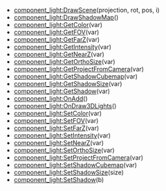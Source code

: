 - [component_light:DrawScene](nil)(projection, rot, pos, i)
- [component_light:DrawShadowMap](nil)()
- [component_light:GetColor](nil)(var)
- [component_light:GetFOV](nil)(var)
- [component_light:GetFarZ](nil)(var)
- [component_light:GetIntensity](nil)(var)
- [component_light:GetNearZ](nil)(var)
- [component_light:GetOrthoSize](nil)(var)
- [component_light:GetProjectFromCamera](nil)(var)
- [component_light:GetShadowCubemap](nil)(var)
- [component_light:GetShadowSize](nil)(var)
- [component_light:GetShadow](nil)(var)
- [component_light:OnAdd](nil)()
- [component_light:OnDraw3DLights](nil)()
- [component_light:SetColor](nil)(var)
- [component_light:SetFOV](nil)(var)
- [component_light:SetFarZ](nil)(var)
- [component_light:SetIntensity](nil)(var)
- [component_light:SetNearZ](nil)(var)
- [component_light:SetOrthoSize](nil)(var)
- [component_light:SetProjectFromCamera](nil)(var)
- [component_light:SetShadowCubemap](nil)(var)
- [component_light:SetShadowSize](nil)(size)
- [component_light:SetShadow](nil)(b)